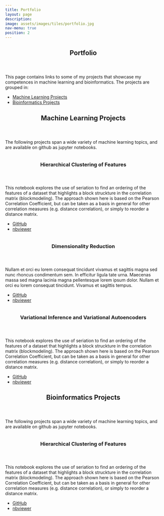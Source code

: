```yaml
---
title: Portfolio
layout: page
description: 
image: assets/images/tiles/portfolio.jpg
nav-menu: true
position: 2
---
```


<!-- Main -->
<div id="main">

<!-- One -->
<section id="intro"  class="background-accent6">
	<div class="inner">
		<header class="major">
			<h1>Portfolio</h1>
		</header>
		<p>This page contains links to some of my projects that showcase my competences in machine learning and bioinformatics. The projects are grouped in:</p>
		<ul>
			<li><a href="#ml-projects" class="scrolly">Machine Learning Projects</a></li>
			<li><a href="#bioinf-projects" class="scrolly">Bioinformatics Projects</a></li>
		</ul>
	</div>
</section>


<section id="ml-projects" >
	<div class="inner">
		<header class="major">
			<h2>Machine Learning Projects</h2>
		</header>
		<p>The following projects span a wide variety of machine learning topics, and are available on github as jupyter notebooks.</p>
	</div>
</section>

<!-- Two -->
<section id="ml-projects-list" class="spotlights">
	<section>
		<a href="https://github.com/gvisona/ML_Notebooks/blob/master/Hierarchical%20Clustering%20of%20Features.ipynb" target="_blank" class="image" >
			<img src="{% link assets/images/portfolio/hierarchical_clustering.jpg %}" alt="" data-position="center center" />
		</a>
		<div class="content">
			<div class="inner">
				<header class="major">
					<h3>Hierarchical Clustering of Features</h3>
				</header>
				<p>This notebook explores the use of seriation to find an ordering of the features of a dataset that highlights a block struckture in the correlation matrix (blockmodeling). The approach shown here is based on the Pearson Correlation Coefficient, but can be taken as a basis in general for other correlation measures (e.g. distance correlation), or simply to reorder a distance matrix. </p>
				<ul class="actions">
					<li><a href="https://github.com/gvisona/ML_Notebooks/blob/master/Hierarchical%20Clustering%20of%20Features.ipynb"  target="_blank" class="button">GitHub</a></li>
					<li><a href="https://nbviewer.jupyter.org/github/gvisona/ML_Notebooks/blob/master/Hierarchical%20Clustering%20of%20Features.ipynb" class="button">nbviewer</a></li>
				</ul>
			</div>
		</div>
	</section>
	<section>
		<a href="generic.html" class="image">
			<img src="{% link assets/images/portfolio/project2.png %}" alt="" data-position="top center" />
		</a>
		<div class="content">
			<div class="inner">
				<header class="major">
					<h3>Dimensionality Reduction</h3>
				</header>
				<p>Nullam et orci eu lorem consequat tincidunt vivamus et sagittis magna sed nunc rhoncus condimentum sem. In efficitur ligula tate urna. Maecenas massa sed magna lacinia magna pellentesque lorem ipsum dolor. Nullam et orci eu lorem consequat tincidunt. Vivamus et sagittis tempus.</p>
				<ul class="actions">
					<li><a href="https://github.com/gvisona/ML_Notebooks/blob/master/Hierarchical%20Clustering%20of%20Features.ipynb"  target="_blank" class="button">GitHub</a></li>
					<li><a href="https://nbviewer.jupyter.org/github/gvisona/ML_Notebooks/blob/master/Hierarchical%20Clustering%20of%20Features.ipynb" class="button">nbviewer</a></li>
				</ul>
			</div>
		</div>
	</section>
	<section>
		<a href="https://github.com/gvisona/ML_Notebooks/blob/master/Hierarchical%20Clustering%20of%20Features.ipynb" target="_blank" class="image" >
			<img src="{% link assets/images/portfolio/project3.jpg %}" alt="" data-position="center center" />
		</a>
		<div class="content">
			<div class="inner">
				<header class="major">
					<h3>Variational Inference and Variational Autoencoders</h3>
				</header>
				<p>This notebook explores the use of seriation to find an ordering of the features of a dataset that highlights a block struckture in the correlation matrix (blockmodeling). The approach shown here is based on the Pearson Correlation Coefficient, but can be taken as a basis in general for other correlation measures (e.g. distance correlation), or simply to reorder a distance matrix. </p>
				<ul class="actions">
					<li><a href="https://github.com/gvisona/ML_Notebooks/blob/master/Hierarchical%20Clustering%20of%20Features.ipynb"  target="_blank" class="button">GitHub</a></li>
					<li><a href="https://nbviewer.jupyter.org/github/gvisona/ML_Notebooks/blob/master/Hierarchical%20Clustering%20of%20Features.ipynb" class="button">nbviewer</a></li>
				</ul>
			</div>
		</div>
	</section>
</section>


<section id="bioinf-projects"  class="background-accent5">
	<div class="inner">
		<header class="major">
			<h2>Bioinformatics Projects</h2>
		</header>
		<p>The following projects span a wide variety of machine learning topics, and are available on github as jupyter notebooks.</p>
	</div>
</section>


<section id="bioinf-projects-list" class="custom-spotlights-accent5" >
	<section>
		<a href="https://github.com/gvisona/ML_Notebooks/blob/master/Hierarchical%20Clustering%20of%20Features.ipynb" target="_blank" class="image" >
			<img src="{% link assets/images/portfolio/hierarchical_clustering.jpg %}" alt="" data-position="center center" />
		</a>
		<div class="content">
			<div class="inner">
				<header class="major">
					<h3>Hierarchical Clustering of Features</h3>
				</header>
				<p>This notebook explores the use of seriation to find an ordering of the features of a dataset that highlights a block struckture in the correlation matrix (blockmodeling). The approach shown here is based on the Pearson Correlation Coefficient, but can be taken as a basis in general for other correlation measures (e.g. distance correlation), or simply to reorder a distance matrix. </p>
				<ul class="actions">
					<li><a href="https://github.com/gvisona/ML_Notebooks/blob/master/Hierarchical%20Clustering%20of%20Features.ipynb"  target="_blank" class="button">GitHub</a></li>
					<li><a href="https://nbviewer.jupyter.org/github/gvisona/ML_Notebooks/blob/master/Hierarchical%20Clustering%20of%20Features.ipynb" class="button">nbviewer</a></li>
				</ul>
			</div>
		</div>
	</section>
	
</section>


</div>
